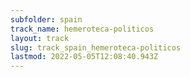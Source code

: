 ```yaml
---
subfolder: spain
track_name: hemeroteca-politicos
layout: track
slug: track_spain_hemeroteca-politicos
lastmod: 2022-05-05T12:08:40.943Z
---
```

